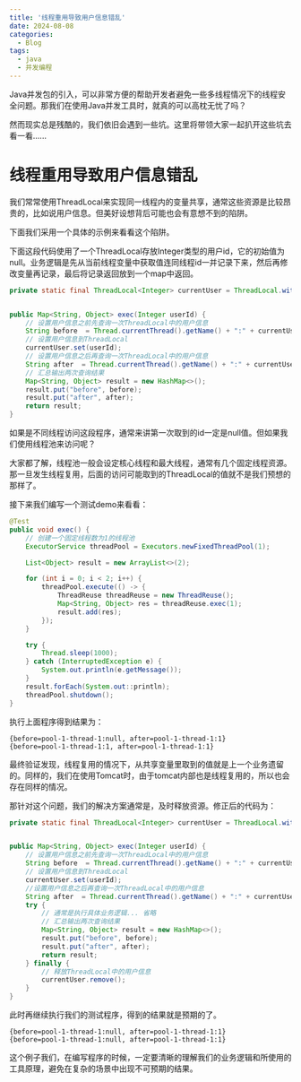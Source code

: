 ```yaml
---
title: '线程重用导致用户信息错乱'
date: 2024-08-08
categories:
  - Blog
tags:
  - java
  - 并发编程
---
```


Java并发包的引入，可以非常方便的帮助开发者避免一些多线程情况下的线程安全问题。那我们在使用Java并发工具时，就真的可以高枕无忧了吗？

然而现实总是残酷的，我们依旧会遇到一些坑。这里将带领大家一起扒开这些坑去看一看......

<!--more-->

# 线程重用导致用户信息错乱

我们常常使用ThreadLocal来实现同一线程内的变量共享，通常这些资源是比较昂贵的，比如说用户信息。但美好设想背后可能也会有意想不到的陷阱。

下面我们采用一个具体的示例来看看这个陷阱。

下面这段代码使用了一个ThreadLocal存放Integer类型的用户id，它的初始值为null。业务逻辑是先从当前线程变量中获取值连同线程id一并记录下来，然后再修改变量再记录，最后将记录返回放到一个map中返回。

```java
private static final ThreadLocal<Integer> currentUser = ThreadLocal.withInitial(() -> null);


public Map<String, Object> exec(Integer userId) {
    // 设置用户信息之前先查询一次ThreadLocal中的用户信息
    String before  = Thread.currentThread().getName() + ":" + currentUser.get();
    // 设置用户信息到ThreadLocal
    currentUser.set(userId);
    // 设置用户信息之后再查询一次ThreadLocal中的用户信息
    String after  = Thread.currentThread().getName() + ":" + currentUser.get();
    // 汇总输出两次查询结果
    Map<String, Object> result = new HashMap<>();
    result.put("before", before);
    result.put("after", after);
    return result;
}
```

如果是不同线程访问这段程序，通常来讲第一次取到的id一定是null值。但如果我们使用线程池来访问呢？

大家都了解，线程池一般会设定核心线程和最大线程，通常有几个固定线程资源。那一旦发生线程复用，后面的访问可能取到的ThreadLocal的值就不是我们预想的那样了。

接下来我们编写一个测试demo来看看：

```java
@Test
public void exec() {
    // 创建一个固定线程数为1的线程池
    ExecutorService threadPool = Executors.newFixedThreadPool(1);

    List<Object> result = new ArrayList<>(2);

    for (int i = 0; i < 2; i++) {
        threadPool.execute(() -> {
            ThreadReuse threadReuse = new ThreadReuse();
            Map<String, Object> res = threadReuse.exec(1);
            result.add(res);
        });
    }

    try {
        Thread.sleep(1000);
    } catch (InterruptedException e) {
        System.out.println(e.getMessage());
    }
    result.forEach(System.out::println);
    threadPool.shutdown();
}
```

执行上面程序得到结果为：

```
{before=pool-1-thread-1:null, after=pool-1-thread-1:1}
{before=pool-1-thread-1:1, after=pool-1-thread-1:1}
```

最终验证发现，线程复用的情况下，从共享变量里取到的值就是上一个业务遗留的。同样的，我们在使用Tomcat时，由于tomcat内部也是线程复用的，所以也会存在同样的情况。

那针对这个问题，我们的解决方案通常是，及时释放资源。修正后的代码为：

```java
private static final ThreadLocal<Integer> currentUser = ThreadLocal.withInitial(() -> null);


public Map<String, Object> exec(Integer userId) {
    // 设置用户信息之前先查询一次ThreadLocal中的用户信息
    String before  = Thread.currentThread().getName() + ":" + currentUser.get();
    // 设置用户信息到ThreadLocal
    currentUser.set(userId);
    //设置用户信息之后再查询一次ThreadLocal中的用户信息
    String after  = Thread.currentThread().getName() + ":" + currentUser.get();
    try {
        // 通常是执行具体业务逻辑... 省略
        // 汇总输出两次查询结果
        Map<String, Object> result = new HashMap<>();
        result.put("before", before);
        result.put("after", after);
        return result;
    } finally {
        // 释放ThreadLocal中的用户信息
        currentUser.remove();
    }
}
```

此时再继续执行我们的测试程序，得到的结果就是预期的了。

```
{before=pool-1-thread-1:null, after=pool-1-thread-1:1}
{before=pool-1-thread-1:null, after=pool-1-thread-1:1}
```

这个例子我们，在编写程序的时候，一定要清晰的理解我们的业务逻辑和所使用的工具原理，避免在复杂的场景中出现不可预期的结果。